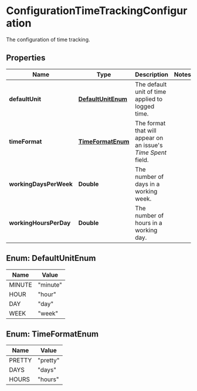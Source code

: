 

# ConfigurationTimeTrackingConfiguration

The configuration of time tracking.

## Properties

| Name | Type | Description | Notes |
|------------ | ------------- | ------------- | -------------|
|**defaultUnit** | [**DefaultUnitEnum**](#DefaultUnitEnum) | The default unit of time applied to logged time. |  |
|**timeFormat** | [**TimeFormatEnum**](#TimeFormatEnum) | The format that will appear on an issue&#39;s *Time Spent* field. |  |
|**workingDaysPerWeek** | **Double** | The number of days in a working week. |  |
|**workingHoursPerDay** | **Double** | The number of hours in a working day. |  |



## Enum: DefaultUnitEnum

| Name | Value |
|---- | -----|
| MINUTE | &quot;minute&quot; |
| HOUR | &quot;hour&quot; |
| DAY | &quot;day&quot; |
| WEEK | &quot;week&quot; |



## Enum: TimeFormatEnum

| Name | Value |
|---- | -----|
| PRETTY | &quot;pretty&quot; |
| DAYS | &quot;days&quot; |
| HOURS | &quot;hours&quot; |



